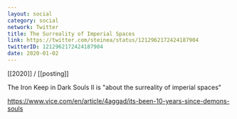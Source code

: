 ```yaml
---
layout: social
category: social
network: Twitter
title: The Surreality of Imperial Spaces
link: https://twitter.com/steinea/status/1212962172424187904
twitterID: 1212962172424187904
date: 2020-01-02
---
```


[[2020]] / [[posting]]

The Iron Keep in Dark Souls II is "about the surreality of imperial spaces"

<https://www.vice.com/en/article/4aggad/its-been-10-years-since-demons-souls>
